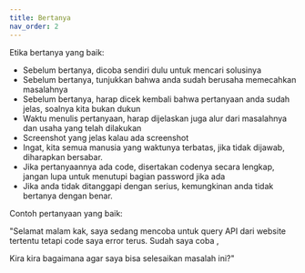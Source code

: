 ```yaml
---
title: Bertanya
nav_order: 2
---
```


Etika bertanya yang baik:
- Sebelum bertanya, dicoba sendiri dulu untuk mencari solusinya
- Sebelum bertanya, tunjukkan bahwa anda sudah berusaha memecahkan masalahnya
- Sebelum bertanya, harap dicek kembali bahwa pertanyaan anda sudah jelas, soalnya kita bukan dukun
- Waktu menulis pertanyaan, harap dijelaskan juga alur dari masalahnya dan usaha yang telah dilakukan
- Screenshot yang jelas kalau ada screenshot
- Ingat, kita semua manusia yang waktunya terbatas, jika tidak dijawab, diharapkan bersabar.
- Jika pertanyaannya ada code, disertakan codenya secara lengkap, jangan lupa untuk menutupi bagian password jika ada
- Jika anda tidak ditanggapi dengan serius, kemungkinan anda tidak bertanya dengan benar.

Contoh pertanyaan yang baik:

"Selamat malam kak, saya sedang mencoba untuk query API dari website tertentu tetapi code saya error terus. Sudah saya coba <usaha a>, <usaha b>

<sample code>
<screenshot error>

Kira kira bagaimana agar saya bisa selesaikan masalah ini?"
